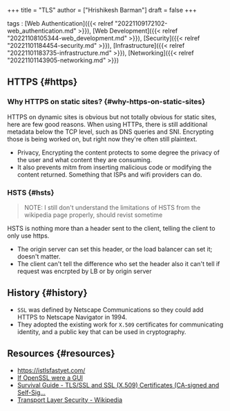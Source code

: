 +++
title = "TLS"
author = ["Hrishikesh Barman"]
draft = false
+++

tags
: [Web Authentication]({{< relref "20221109172102-web_authentication.md" >}}), [Web Development]({{< relref "20221108105344-web_development.md" >}}), [Security]({{< relref "20221101184454-security.md" >}}), [Infrastructure]({{< relref "20221101183735-infrastructure.md" >}}), [Networking]({{< relref "20221101143905-networking.md" >}})


## HTTPS {#https}


### Why HTTPS on static sites? {#why-https-on-static-sites}

HTTPS on dynamic sites is obvious but not totally obvious for static sites, here are few good reasons. When using HTTPs, there is still additional metadata below the TCP level, such as DNS queries and SNI. Encrypting those is being worked on, but right now they're often still plaintext.

-   Privacy, Encrypting the content protects to some degree the privacy of the user and what content they are consuming.
-   It also prevents mitm from inserting malicious code or modifying the content returned. Something that ISPs and wifi providers can do.


### HSTS {#hsts}

<div class="warning small-text">

> NOTE: I still don't understand the limitations of HSTS from the wikipedia page properly, should revist sometime
</div>

HSTS is nothing more than a header sent to the client, telling the client to only use https.

-   The origin server can set this header, or the load balancer can set it; doesn't matter.
-   The client can't tell the difference who set the header also it can't tell if request was encrpted by LB or by origin server


## History {#history}

-   `SSL` was defined by Netscape Communications so they could add HTTPS to Netscape Navigator in 1994.
-   They adopted the existing work for `X.509` certificates for communicating identity, and a public key that can be used in cryptography.


## Resources {#resources}

-   <https://istlsfastyet.com/>
-   [If OpenSSL were a GUI](https://smallstep.com/blog/if-openssl-were-a-gui/)
-   [Survival Guide - TLS/SSL and SSL (X.509) Certificates (CA-signed and Self-Sig...](https://www.zytrax.com/tech/survival/ssl.html)
-   [Transport Layer Security - Wikipedia](https://en.wikipedia.org/wiki/Transport_Layer_Security#Key_exchange_or_key_agreement)
